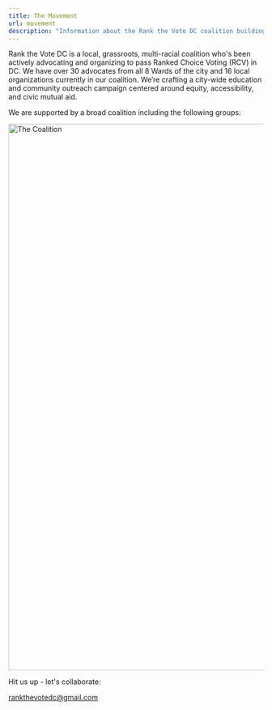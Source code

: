 ```yaml
---
title: The Movement
url: movement
description: "Information about the Rank the Vote DC coalition building election equity in "
---
```

Rank the Vote DC is a local, grassroots, multi-racial coalition who's been actively advocating and organizing to pass Ranked Choice Voting (RCV) in DC. We have over 30 advocates from all 8 Wards of the city and 16 local organizations currently in our coalition. We’re crafting a city-wide education and community outreach campaign centered around equity, accessibility, and civic mutual aid.

We are supported by a broad coalition including the following groups:  

<img src="/static/img/rank-the-vote-dc-coalition-logos.png" width="1920" height="1080" alt="The Coalition">

Hit us up - let's collaborate:

[rankthevotedc@gmail.com](mailto:rankthevotedc@gmail.com)
